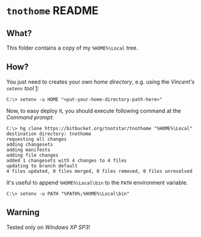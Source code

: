`tnothome` README
=================

What?
-----

This folder contains a copy of my `%HOME%\Local` tree.


How?
----

You just need to creates your own *home directory*, e.g. using the *Vincent's `setenv` tool* [1]:

    C:\> setenv -u HOME "<put-your-home-directory-path-here>"

Now, to easy deploy it, you should execute following command at the *Command prompt*:

    C:\> hg clone https://bitbucket.org/tnotstar/tnothome "%HOME%\Local"
    destination directory: tnothome
    requesting all changes
    adding changesets
    adding manifests
    adding file changes
    added 1 changesets with 4 changes to 4 files
    updating to branch default
    4 files updated, 0 files merged, 0 files removed, 0 files unresolved

It's useful to append `%HOME%\Local\bin` to the `PATH` environment variable.

    C:\> setenv -u PATH "%PATH%;%HOME%\Local\bin"

Warning
-------

Tested only on *Windows XP SP3*!

[1]: http://barnyard.syr.edu/~vefatica/#SETENV